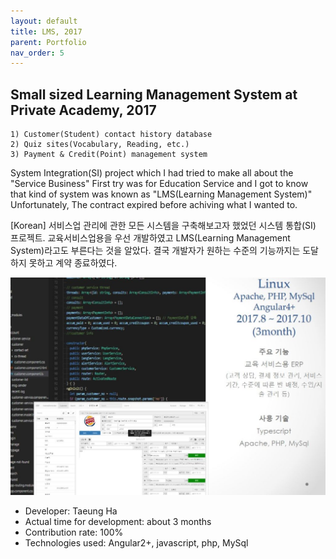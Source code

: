 ```yaml
---
layout: default
title: LMS, 2017
parent: Portfolio
nav_order: 5
---
```



## Small sized Learning Management System at Private Academy, 2017
    1) Customer(Student) contact history database
    2) Quiz sites(Vocabulary, Reading, etc.)
    3) Payment & Credit(Point) management system

System Integration(SI) project which I had tried to make all about the "Service Business"
First try was for Education Service and I got to know that kind of system was known as "LMS(Learning Management System)"
Unfortunately, The contract expired before achiving what I wanted to. 

[Korean]
서비스업 관리에 관한 모든 시스템을 구축해보고자 했었던 시스템 통합(SI) 프로젝트. 
교육서비스업용을 우선 개발하였고 LMS(Learning Management System)라고도 부른다는 것을 알았다. 
결국 개발자가 원하는 수준의 기능까지는 도달하지 못하고 계약 종료하였다.

![sample img](/assets/images/portfolio-2017-lms.jpg)

- Developer: Taeung Ha
- Actual time for development: about 3 months
- Contribution rate: 100%
- Technologies used: Angular2+, javascript, php, MySql